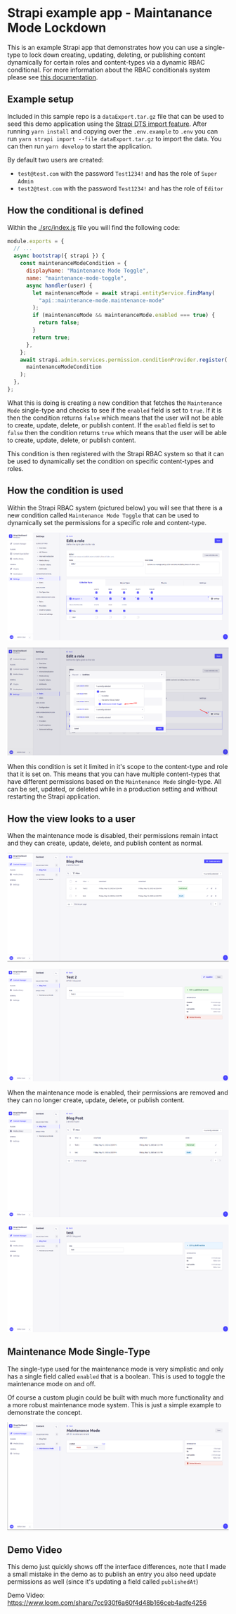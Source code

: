 # Strapi example app - Maintanance Mode Lockdown

This is an example Strapi app that demonstrates how you can use a single-type to lock down creating, updating, deleting, or publishing content dynamically for certain roles and content-types via a dynamic RBAC conditional. For more information about the RBAC conditionals system please see [this documentation](https://docs.strapi.io/dev-docs/configurations/rbac#declaring-new-conditions).

## Example setup

Included in this sample repo is a `dataExport.tar.gz` file that can be used to seed this demo application using the [Strapi DTS import feature](https://docs.strapi.io/dev-docs/data-management/import). After running `yarn install` and copying over the `.env.example` to `.env` you can run `yarn strapi import --file dataExport.tar.gz` to import the data. You can then run `yarn develop` to start the application.

By default two users are created:

- `test@test.com` with the password `Test1234!` and has the role of `Super Admin`
- `test2@test.com` with the password `Test1234!` and has the role of `Editor`

## How the conditional is defined

Within the [./src/index.js](./src/index.js) file you will find the following code:

```js
module.exports = {
  // ...
  async bootstrap({ strapi }) {
    const maintenanceModeCondition = {
      displayName: "Maintenance Mode Toggle",
      name: "maintenance-mode-toggle",
      async handler(user) {
        let maintenanceMode = await strapi.entityService.findMany(
          "api::maintenance-mode.maintenance-mode"
        );
        if (maintenanceMode && maintenanceMode.enabled === true) {
          return false;
        }
        return true;
      },
    };
    await strapi.admin.services.permission.conditionProvider.register(
      maintenanceModeCondition
    );
  },
};
```

What this is doing is creating a new condition that fetches the `Maintenance Mode` single-type and checks to see if the `enabled` field is set to `true`. If it is then the condition returns `false` which means that the user will not be able to create, update, delete, or publish content. If the `enabled` field is set to `false` then the condition returns `true` which means that the user will be able to create, update, delete, or publish content.

This condition is then registered with the Strapi RBAC system so that it can be used to dynamically set the condition on specific content-types and roles.

## How the condition is used

Within the Strapi RBAC system (pictured below) you will see that there is a new condition called `Maintenance Mode Toggle` that can be used to dynamically set the permissions for a specific role and content-type.

![permissionsOverview](./images/permissionsOverview.png)

![conditionalDetail](./images/conditionalDetail.png)

When this condition is set it limited in it's scope to the content-type and role that it is set on. This means that you can have multiple content-types that have different permissions based on the `Maintenance Mode` single-type. All can be set, updated, or deleted while in a production setting and without restarting the Strapi application.

## How the view looks to a user

When the maintenance mode is disabled, their permissions remain intact and they can create, update, delete, and publish content as normal.

![normalListView](./images/normalListView.png)

![normalEditView](./images/normalEditView.png)

When the maintenance mode is enabled, their permissions are removed and they can no longer create, update, delete, or publish content.

![lockedDownListView](./images/lockedDownListView.png)

![lockedDownEditView](./images/lockedDownEditView.png)

## Maintenance Mode Single-Type

The single-type used for the maintenance mode is very simplistic and only has a single field called `enabled` that is a boolean. This is used to toggle the maintenance mode on and off.

Of course a custom plugin could be built with much more functionality and a more robust maintenance mode system. This is just a simple example to demonstrate the concept.

![maintModeView](./images/maintModeView.png)

## Demo Video

This demo just quickly shows off the interface differences, note that I made a small mistake in the demo as to publish an entry you also need update permissions as well (since it's updating a field called `publishedAt`)

Demo Video: https://www.loom.com/share/7cc930f6a60f4d48b166ceb4adfe4256
